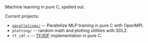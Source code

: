 Machine learning in pure C, spelled out.

Current projects:
* [`parallelisms/`](https://github.com/EugenHotaj/llm_parallelisms.c) -- Parallelize MLP training in pure C with OpenMPI.
* `plotting/` -- random math and plotting utilities with SDL2.
* `tf_idf.c` -- [TF/IDF](https://en.wikipedia.org/wiki/Tf%E2%80%93idf) implementation in pure C.
